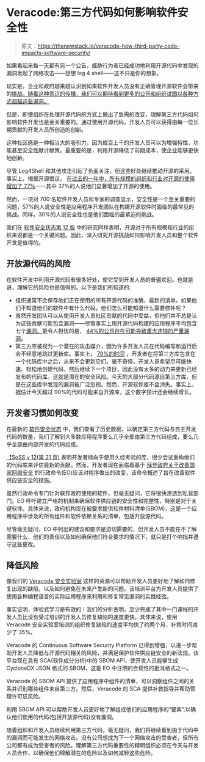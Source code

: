 # Veracode:第三方代码如何影响软件安全性

> 原文：<https://thenewstack.io/veracode-how-third-party-code-impacts-software-security/>

如果看起来每一天都有另一个公告，威胁行为者已经成功地利用开源代码中发现的漏洞发起了网络攻击——想想 log 4 shell——这不只是你的想象。

现实是，企业和政府越来越认识到如果软件开发人员没有正确管理开源软件会带来的[挑战。随着这种意识的传播，我们可以期待看到更多的公司和组织试图以各种方式超越这些漏洞。](https://thenewstack.io/the-stone-ages-of-open-source-security/)

但是，即使组织在处理开源代码的方式上做出了急需的改变，理解第三方代码如何影响软件开发也是至关重要的。通过使用开源代码，开发人员可以获得由每一位长期贡献的开发人员所创造的创新。

这种社区感是一种相当大的吸引力，因为成百上千的开发人员可以为增强特性、功能甚至安全性献计献策。最重要的是，利用开源降低了前期成本，使企业能够更快地创新。

尽管 Log4Shell 和其他攻击引起了负面关注，但这些好处继续推动开源的采用。事实上，根据开源倡议， [在过去的一年中，所有规模的组织和行业对开源的使用增加了 77%](https://www.openlogic.com/resources/2022-open-source-report)——其中 37%的人说他们显著增加了开源的使用。

然而，一项对 700 名软件开发人员和专家的调查显示，安全性是一个至关重要的问题，57%的人说安全性是应用程序开发团队在构建开源软件时面临的最常见的挑战。同样，30%的人说安全性也是他们面临的最紧迫的挑战。

我们在 [软件安全状态第 12 版](https://www.veracode.com/state-of-software-security-report) 中的研究同样表明，开源对于所有规模和行业的组织来说都是一个关键问题。因此，深入研究开源挑战如何影响开发人员和整个软件开发是值得的。

## 开放源代码的风险

在软件开发中利用开源代码有很多好处，使它受到开发人员的普遍欢迎。也就是说，理解它的风险也是值得的。以下是我们所知道的:

*   组织通常不会保存他们正在使用的所有开源代码的准确、最新的清单。如果他们不知道他们的软件中有什么代码，他们怎么可能知道什么需要修补呢？
*   虽然开发团队可以从使用开发人员社区贡献的代码中受益，但他们并不总是认为这些贡献可能包含漏洞——尽管事实上用开源代码构建的应用程序平均包含七个[漏洞。](https://www.veracode.com/security/dangers-open-source-risk)更令人担忧的是， [44%的公司存在可能导致重大违规的严重漏洞](https://www.veracode.com/security/dangers-open-source-risk)。
*   第三方库被视为一个潜在的攻击媒介，因为许多开发人员在代码编写和运行后会不经意地跳过更新库。事实上， [79%的时间](https://www.veracode.com/blog/research/announcing-state-software-security-v11-open-source-edition) ，开发者在将第三方库包含在一个代码库中之后，从来不会更新它们。毫不奇怪，开发人员希望尽可能快速、轻松地创建代码，然后继续下一个项目，因此没有太多的动力来更新已经发布的代码库。这就是潜在的安全风险。今天的大部分代码源自第三方库，但是在这些库中发现的漏洞被广泛忽视。然而，开源软件库不会消失。事实上，据估计今天超过 90%的代码可能来自开源库，这个数字预计还会继续增长。

## **开发者习惯如何改变**

在最新的 [软件安全状态](https://www.veracode.com/state-of-software-security-report) 中，我们查看了历史数据，以确定第三方代码与自主开发代码的数量，我们了解到大多数应用程序要么几乎全部由第三方代码组成，要么几乎全部由内部开发的代码组成。

[【SoSS v 12(第 21 页)](https://info.veracode.com/report-state-of-software-security-volume-12.html) 表明开发者倾向于使用久经考验的库，很少尝试重构他们的代码库来评估最新的贡献。然而，开发者现在面临着基于 [拜登政府关于改善国家网络安全](https://www.whitehouse.gov/briefing-room/presidential-actions/2021/05/12/executive-order-on-improving-the-nations-cybersecurity/) 的行政命令(EO)应该对程序做出的改变，该命令概述了旨在改善软件供应链安全的措施。

虽然行政命令专门针对联邦政府使用的软件，但毫无疑问，它将很快渗透到私营部门。EO 呼吁建立严格的机制来确保软件供应链的安全性和完整性，特别是对于关键软件。具体来说，政府机构现在被要求提供软件材料清单(SBOM)，这是一个应用程序中涉及的所有组件和软件依赖关系的清单，包括开放源代码。

尽管毫无疑问，EO 中列出的建议和要求是迫切需要的，但开发人员不能在不了解需要什么、他们的责任以及如何确保他们符合要求的情况下，就只是打个响指并遵守这些更改。

## **降低风险**

像我们的 [Veracode 安全实验室](https://info.veracode.com/webinar-shift-application-security-knowledge-left-to-deliver-secure-code-on-time.html?utm_source=kuma&utm_medium=paid-search&utm_campaign=VER012T000001pJymQAE&utm_term=brand-security-labs&utm_content=deliver-secure-code-on-time) 这样的资源可以帮助开发人员更好地了解如何修复出现的缺陷，以及如何避免在未来产生新的问题。该培训平台为开发人员提供了使用各种编程语言的实际应用程序来利用和修复常见漏洞的实践经验。

事实证明，体验式学习是有效的！我们的分析表明，至少完成了其中一门课程的开发人员比没有受过培训的开发人员修复缺陷的速度更快。具体来说，使用 Veracode 安全实验室培训的组织修复缺陷的速度平均快了约两个月，补救时间减少了 35%。

Veracode 的 Continuous Software Security Platform 已得到增强，以进一步帮助开发人员降低与开源代码相关的风险，并满足保护软件供应链安全的新法规。该平台现在具有 SCA(软件成分分析)中的 SBOM API，使开发人员能够生成 CycloneDX JSON 格式的 SBOM，这是 EO 中注明的合规性的批准格式之一。

Veracode 的 SBOM API 提供了应用程序中组件的清单，可以洞察组件之间的关系并识别哪些组件来自第三方。然后，Veracode 的 SCA 提供补救指导并帮助管理许可证风险。

利用 SBOM API 可以帮助开发人员更好地了解组成他们的应用程序的“要素”,以确认他们使用的代码(包括开放源代码)没有漏洞。

随着组织和开发人员继续利用第三方代码，毫无疑问，我们将继续看到由于代码中的漏洞而可能发生的网络攻击。没有公司想成为下一个网络攻击的受害者，但所有公司都有成为受害者的风险。理解第三方代码重要性的精明组织必须在今天与开发人员合作，以确保他们理解潜在的危险以及如何减轻这些危险。

<svg xmlns:xlink="http://www.w3.org/1999/xlink" viewBox="0 0 68 31" version="1.1"><title>Group</title> <desc>Created with Sketch.</desc></svg>
